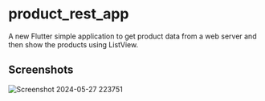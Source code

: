 # product_rest_app

A new Flutter simple application to get product data from a web server and then show the products using ListView.

## Screenshots

![Screenshot 2024-05-27 223751](https://github.com/GisoreB/product_rest_app/assets/144854877/502216f9-8791-4e97-a535-6957f3b35965)
